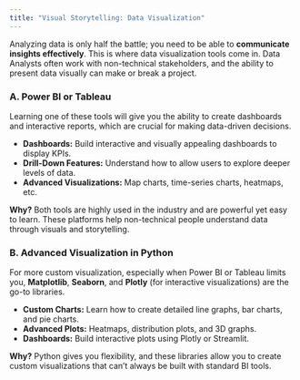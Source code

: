```yaml
---
title: "Visual Storytelling: Data Visualization"
---
```


Analyzing data is only half the battle; you need to be able to **communicate insights effectively**. This is where data visualization tools come in. Data Analysts often work with non-technical stakeholders, and the ability to present data visually can make or break a project.

### A. **Power BI or Tableau**

Learning one of these tools will give you the ability to create dashboards and interactive reports, which are crucial for making data-driven decisions.

- **Dashboards:** Build interactive and visually appealing dashboards to display KPIs.
- **Drill-Down Features:** Understand how to allow users to explore deeper levels of data.
- **Advanced Visualizations:** Map charts, time-series charts, heatmaps, etc.

**Why?** Both tools are highly used in the industry and are powerful yet easy to learn. These platforms help non-technical people understand data through visuals and storytelling.

### B. **Advanced Visualization in Python**

For more custom visualization, especially when Power BI or Tableau limits you, **Matplotlib**, **Seaborn**, and **Plotly** (for interactive visualizations) are the go-to libraries.

- **Custom Charts:** Learn how to create detailed line graphs, bar charts, and pie charts.
- **Advanced Plots:** Heatmaps, distribution plots, and 3D graphs.
- **Dashboards:** Build interactive plots using Plotly or Streamlit.

**Why?** Python gives you flexibility, and these libraries allow you to create custom visualizations that can’t always be built with standard BI tools.


